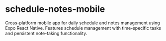 # schedule-notes-mobile
Cross-platform mobile app for daily schedule and notes management using Expo React Native. Features schedule management with time-specific tasks and persistent note-taking functionality.

